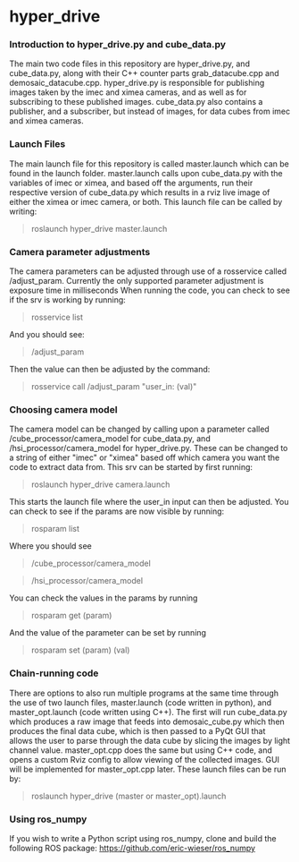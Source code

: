 # hyper_drive
### Introduction to hyper_drive.py and cube_data.py
The main two code files in this repository are hyper_drive.py, and cube_data.py, along with their C++ counter parts grab_datacube.cpp and demosaic_datacube.cpp. hyper_drive.py is responsible for publishing images taken by the imec and ximea cameras,
and as well as for subscribing to these published images. cube_data.py also contains a publisher, and a subscriber, but instead of images, for data cubes from imec and ximea cameras.

### Launch Files
The main launch file for this repository is called master.launch which can be found in the launch folder. master.launch calls upon cube_data.py with the variables of imec or ximea, and based off the arguments, run their respective version of cube_data.py which results in a rviz live image of either the ximea or imec camera, or both. This launch file can be called by writing:
> roslaunch hyper_drive master.launch

### Camera parameter adjustments
The camera parameters can be adjusted through use of a rosservice called /adjust_param. Currently the only supported parameter adjustment is exposure time in milliseconds
When running the code, you can check to see if the srv is working by running:
> rosservice list

And you should see:
> /adjust_param

Then the value can then be adjusted by the command:
> rosservice call /adjust_param "user_in: (val)"

### Choosing camera model
The camera model can be changed by calling upon a parameter called /cube_processor/camera_model for cube_data.py, and /hsi_processor/camera_model for hyper_drive.py.
These can be changed to a string of either "imec" or "ximea" based off which camera you want the code to extract data from. 
This srv can be started by first running:

> roslaunch hyper_drive camera.launch 

This starts the launch file where the user_in input can then be adjusted.
You can check to see if the params are now visible by running:
> rosparam list

Where you should see 
> /cube_processor/camera_model

> /hsi_processor/camera_model

You can check the values in the params by running
> rosparam get (param)

And the value of the parameter can be set by running
> rosparam set (param) (val)

### Chain-running code
There are options to also run multiple programs at the same time through the use of two launch files, master.launch (code written in python), and master_opt.launch (code written using C++). The first will run cube_data.py which produces a raw image that feeds into demosaic_cube.py which then produces the final data cube, which is then passed to a PyQt GUI that allows the user to parse through the data cube by slicing the images by light channel value. master_opt.cpp does the same but using C++ code, and opens a custom Rviz config to allow viewing of the collected images. GUI will be implemented for master_opt.cpp later. These launch files can be run by:

> roslaunch hyper_drive (master or master_opt).launch

### Using ros_numpy
If you wish to write a Python script using ros_numpy, clone and build the following ROS package: https://github.com/eric-wieser/ros_numpy
